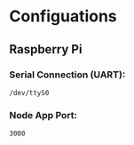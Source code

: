 # Configuations

## Raspberry Pi 

### Serial Connection (UART):
    /dev/ttyS0
### Node App Port:
    3000

